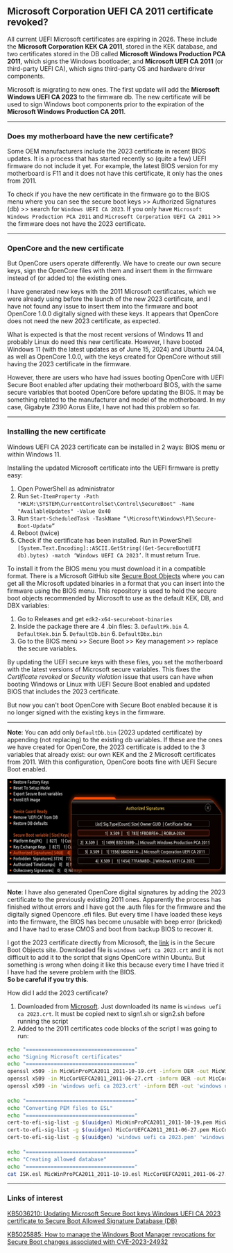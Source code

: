 
## Microsoft Corporation UEFI CA 2011 certificate revoked?

All current UEFI Microsoft certificates are expiring in 2026. These include the **Microsoft Corporation KEK CA 2011**, stored in the KEK database, and two certificates stored in the DB called **Microsoft Windows Production PCA 2011**, which signs the Windows bootloader, and **Microsoft UEFI CA 2011** (or third-party UEFI CA), which signs third-party OS and hardware driver components.

Microsoft is migrating to new ones. The first update will add the **Microsoft Windows UEFI CA 2023** to the firmware db. The new certificate will be used to sign Windows boot components prior to the expiration of the **Microsoft Windows Production CA 2011**. 

---

### Does my motherboard have the new certificate?

Some OEM manufacturers include the 2023 certificate in recent BIOS updates. It is a process that has started recently so (quite a few) UEFI firmware do not include it yet. For example, the latest BIOS version for my motherboard is F11 and it does not have this certificate, it only has the ones from 2011.

To check if you have the new certificate in the firmware go to the BIOS menu where you can see the secure boot keys >> Authorized Signatures (db) >> search for `Windows UEFI CA 2023`. If you only have `Microsoft Windows Production PCA 2011` and `Microsoft Corporation UEFI CA 2011` >> the firmware does not have the 2023 certificate.

---

### OpenCore and the new certificate

But OpenCore users operate differently. We have to create our own secure keys, sign the OpenCore files with them and insert them in the firmware instead of (or added to) the existing ones. 

I have generated new keys with the 2011 Microsoft certificates, which we were already using before the launch of the new 2023 certificate, and I have not found any issue to insert them into the firmware and boot OpenCore 1.0.0 digitally signed with these keys. It appears that OpenCore does not need the new 2023 certificate, as expected.

What is expected is that the most recent versions of Windows 11 and probably Linux do need this new certificate. However, I have booted Windows 11 (with the latest updates as of June 15, 2024) and Ubuntu 24.04, as well as OpenCore 1.0.0, with the keys created for OpenCore without still having the 2023 certificate in the firmware.

However, there are users who have had issues booting OpenCore with UEFI Secure Boot enabled after updating their motherboard BIOS, with the same secure variables that booted OpenCore before updating the BIOS. It may be something related to the manufacturer and model of the motherboard. In my case, Gigabyte Z390 Aorus Elite, I have not had this problem so far.

---

### Installing the new certificate

Windows UEFI CA 2023 certificate can be installed in 2 ways: BIOS menu or within Windows 11.

Installing the updated Microsoft certificate into the UEFI firmware is pretty easy:

1. Open PowerShell as administrator
2. Run `Set-ItemProperty -Path "HKLM:\SYSTEM\CurrentControlSet\Control\SecureBoot" -Name "AvailableUpdates" -Value 0x40`
3. Run `Start-ScheduledTask -TaskName “\Microsoft\Windows\PI\Secure-Boot-Update”`
4. Reboot (twice)
5. Check if the certificate has been installed. Run in PowerShell `[System.Text.Encoding]::ASCII.GetString((Get-SecureBootUEFI db).bytes) -match ‘Windows UEFI CA 2023’`. It must return True.

To install it from the BIOS menu you must download it in a compatible format. There is a Microsoft GitHub site [Secure Boot Objects](https://github.com/microsoft/secureboot_objects) where you can get all the Microsoft updated binaries in a format that you can insert into the firmware using the BIOS menu. This repository is used to hold the secure boot objects recommended by Microsoft to use as the default KEK, DB, and DBX variables:

1. Go to Releases and get `edk2-x64-secureboot-binaries`
2. Inside the package there are 4 .bin files:
	3. `DefaultPk.bin`
	4. `DefaultKek.bin`
	5. `DefaultDb.bin`
	6. `DefaultDbx.bin`
7. Go to the BIOS menú >> Secure Boot >> Key management >> replace the secure variables.
 
By updating the UEFI secure keys with these files, you set the motherboard with the latest versions of Microsoft secure variables. This fixes the *Certificate revoked* or *Security violation* issue that users can have when booting Windows or Linux with UEFI Secure Boot enabled and updated BIOS that includes the 2023 certificate.

But now you can't boot OpenCore with Secure Boot enabled because it is no longer signed with the existing keys in the firmware.

---

**Note**: You can add only `DefaultDb.bin` (2023 updated certificate) by appending (not replacing) to the existing db variables. If these are the ones we have created for OpenCore, the 2023 certificate is added to the 3 variables that already exist: our own KEK and the 2 Microsoft certificates from 2011. With this configuration, OpenCore boots fine with UEFI Secure Boot enabled.

![WIndows UEFFI CA 2023 Management](../img/DB-2023cert.jpg?raw=true)

---

**Note**: I have also generated OpenCore digital signatures by adding the 2023 certificate to the previously existing 2011 ones. Apparently the process has finished without errors and I have got the .auth files for the firmware and the digitally signed Opencore .efi files. But every time I have loaded these keys into the firmware, the BIOS has become unusable with beep error (bricked) and I have had to erase CMOS and boot from backup BIOS to recover it.

I got the 2023 certificate directly from Microsoft, the [link](https://go.microsoft.com/fwlink/?linkid=2239776) is in the Secure Boot Objects site. Downloaded file is `windows uefi ca 2023.crt` and it is not difficult to add it to the script that signs OpenCore within Ubuntu. But something is wrong when doing it like this because every time I have tried it I have had the severe problem with the BIOS.<br>
**So be careful if you try this**.

How did I add the 2023 certificate?

1. Downloaded from [Microsoft](https://go.microsoft.com/fwlink/?linkid=2239776). Just downloaded its name is `windows uefi ca 2023.crt`. It must be copied next to sign1.sh or sign2.sh before running the script
2. Added to the 2011 certificates code blocks of the script I was going to run:

```bash
echo "==================================="
echo "Signing Microsoft certificates"
echo "==================================="
openssl x509 -in MicWinProPCA2011_2011-10-19.crt -inform DER -out MicWinProPCA2011_2011-10-19.pem -outform PEM
openssl x509 -in MicCorUEFCA2011_2011-06-27.crt -inform DER -out MicCorUEFCA2011_2011-06-27.pem -outform PEM
openssl x509 -in 'windows uefi ca 2023.crt' -inform DER -out 'windows uefi ca 2023.pem' -outform PEM

echo "==================================="
echo "Converting PEM files to ESL"
echo "==================================="
cert-to-efi-sig-list -g $(uuidgen) MicWinProPCA2011_2011-10-19.pem MicWinProPCA2011_2011-10-19.esl
cert-to-efi-sig-list -g $(uuidgen) MicCorUEFCA2011_2011-06-27.pem MicCorUEFCA2011_2011-06-27.esl
cert-to-efi-sig-list -g $(uuidgen) 'windows uefi ca 2023.pem' 'windows uefi ca 2023.esl'

echo "==================================="
echo "Creating allowed database"
echo "==================================="
cat ISK.esl MicWinProPCA2011_2011-10-19.esl MicCorUEFCA2011_2011-06-27.esl 'windows uefi ca 2023.esl' > db.esl
```
---

### Links of interest

[KB5036210: Updating Microsoft Secure Boot keys Windows UEFI CA 2023 certificate to Secure Boot Allowed Signature Database (DB)](https://techcommunity.microsoft.com/t5/windows-it-pro-blog/updating-microsoft-secure-boot-keys/ba-p/4055324)

[KB5025885: How to manage the Windows Boot Manager revocations for Secure Boot changes associated with CVE-2023-24932](https://support.microsoft.com/en-us/topic/kb5025885-how-to-manage-the-windows-boot-manager-revocations-for-secure-boot-changes-associated-with-cve-2023-24932-41a975df-beb2-40c1-99a3-b3ff139f832d)

